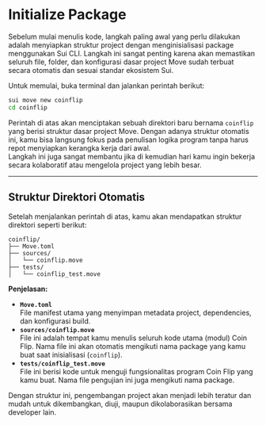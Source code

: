 # Initialize Package

Sebelum mulai menulis kode, langkah paling awal yang perlu dilakukan adalah menyiapkan struktur project dengan menginisialisasi package menggunakan Sui CLI. Langkah ini sangat penting karena akan memastikan seluruh file, folder, dan konfigurasi dasar project Move sudah terbuat secara otomatis dan sesuai standar ekosistem Sui.

Untuk memulai, buka terminal dan jalankan perintah berikut:

```bash
sui move new coinflip
cd coinflip
```

Perintah di atas akan menciptakan sebuah direktori baru bernama `coinflip` yang berisi struktur dasar project Move. Dengan adanya struktur otomatis ini, kamu bisa langsung fokus pada penulisan logika program tanpa harus repot menyiapkan kerangka kerja dari awal.  
Langkah ini juga sangat membantu jika di kemudian hari kamu ingin bekerja secara kolaboratif atau mengelola project yang lebih besar.

---

## Struktur Direktori Otomatis

Setelah menjalankan perintah di atas, kamu akan mendapatkan struktur direktori seperti berikut:

```
coinflip/
├── Move.toml
├── sources/
│   └── coinflip.move
├── tests/
│   └── coinflip_test.move
```

**Penjelasan:**
- **`Move.toml`**  
  File manifest utama yang menyimpan metadata project, dependencies, dan konfigurasi build.
- **`sources/coinflip.move`**  
  File ini adalah tempat kamu menulis seluruh kode utama (modul) Coin Flip. Nama file ini akan otomatis mengikuti nama package yang kamu buat saat inisialisasi (`coinflip`).
- **`tests/coinflip_test.move`**  
  File ini berisi kode untuk menguji fungsionalitas program Coin Flip yang kamu buat. Nama file pengujian ini juga mengikuti nama package.

Dengan struktur ini, pengembangan project akan menjadi lebih teratur dan mudah untuk dikembangkan, diuji, maupun dikolaborasikan bersama developer lain.